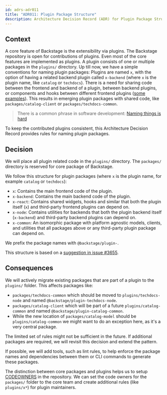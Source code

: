 ```yaml
---
id: adrs-adr011
title: "ADR011: Plugin Package Structure"
description: Architecture Decision Record (ADR) for Plugin Package Structure
---
```


## Context

A core feature of Backstage is the extensibility via plugins. The Backstage
repository is open for contributions of plugins. Even most of the core features
are implemented as plugins. A plugin consists of one or multiple packages in the
`plugins/` directory. Up till now, we have a simple conventions for naming
plugin packages: Plugins are named `x`, with the option of having a related
backend plugin called `x-backend` (where `x` is the plugin name, like `catalog`
or `techdocs`). There is a need for sharing code between the frontend and
backend of a plugin, between backend plugins, or components and hooks between
different frontend plugins
([some examples](https://github.com/backstage/backstage/issues/3655#issuecomment-758166746)).
This results in emerging plugin packages with shared code, like
`packages/catalog-client` or `packages/techdocs-common`.

> There is a common phrase in software development:
> [Naming things is hard](https://martinfowler.com/bliki/TwoHardThings.html)

To keep the contributed plugins consistent, this Architecture Decision Record
provides rules for naming plugin packages.

## Decision

We will place all plugin related code in the `plugins/` directory. The
`packages/` directory is reserved for core package of Backstage.

We follow this structure for plugin packages (where `x` is the plugin name, for
example `catalog` or `techdocs`):

- `x`: Contains the main frontend code of the plugin.
- `x-backend`: Contains the main backend code of the plugin.
- `x-react`: Contains shared widgets, hooks and similar that both the plugin
  itself (`x`) and third-party frontend plugins can depend on.
- `x-node`: Contains utilities for backends that both the plugin backend itself
  (`x-backend`) and third-party backend plugins can depend on.
- `x-common`: An isomorphic package with platform agnostic models, clients, and
  utilities that all packages above or any third-party plugin package can depend
  on.

We prefix the package names with `@backstage/plugin-`.

This structure is based on a
[suggestion in issue #3655](https://github.com/backstage/backstage/issues/3655#issuecomment-758166746).

## Consequences

We will actively migrate existing packages that are part of a plugin to the
`plugins/` folder. This affects packages like:

- `packages/techdocs-common` which should be moved to `plugins/techdocs-node`
  and named `@backstage/plugin-techdocs-node`.
- `packages/catalog-client` which will be part of a future
  `plugins/catalog-common` and named `@backstage/plugin-catalog-common`.
- While the new location of `packages/catalog-model` should be
  `plugins/catalog-common` we might want to do an exception here, as it's a very
  central package.

The limited set of rules might not be sufficient in the future. If additional
packages are required, we will revisit this decision and extend the pattern.

If possible, we will add tools, such as lint rules, to help enforce the package
names and dependencies between them or CLI commands to generate these packages.

The distinction between core packages and plugins helps us to setup
[CODEOWNERS](https://docs.github.com/en/github/creating-cloning-and-archiving-repositories/about-code-owners)
in the repository. We can set the code owners for the `packages/` folder to the
core team and create additional rules (like `plugins/x*`) for plugin
maintainers.
